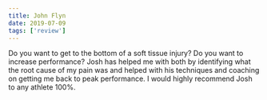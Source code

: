 ```yaml
---
title: John Flyn
date: 2019-07-09
tags: ['review']
---
```


Do you want to get to the bottom of a soft tissue injury? Do you want to increase performance? Josh has helped me with both
by identifying what the root cause of my pain was and helped with his techniques and coaching on getting me back to peak performance. I would highly recommend Josh to any athlete 100%. 
